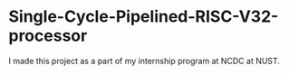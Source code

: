 # Single-Cycle-Pipelined-RISC-V32-processor
I made this project as a part of my internship program at NCDC at NUST. 
